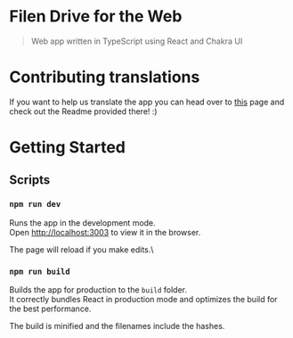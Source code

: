 # Filen Drive for the Web
> Web app written in TypeScript using React and Chakra UI

# Contributing translations

If you want to help us translate the app you can head over to [this](https://github.com/FilenCloudDienste/filen-drive/tree/master/src/i18n) page and check out the Readme provided there! :)

# Getting Started

## Scripts

### `npm run dev`

Runs the app in the development mode.\
Open [http://localhost:3003](http://localhost:3003) to view it in the browser.

The page will reload if you make edits.\

### `npm run build`

Builds the app for production to the `build` folder.\
It correctly bundles React in production mode and optimizes the build for the best performance.

The build is minified and the filenames include the hashes.